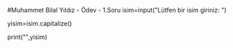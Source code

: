 #Muhammet Bilal Yıldız - Ödev - 1.Soru
isim=input("Lütfen bir isim giriniz: ")

yisim=isim.capitalize()

print("",yisim)
